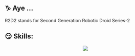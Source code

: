 ## :capricorn: Aye ...
R2D2 stands for Second Generation Robotic Droid Series-2
## :smirk: Skills:

<p align="center">
  <a href="https://skillicons.dev">
    <img src="https://skillicons.dev/icons?i=linux,bash,vim,regex,html,css,ansible,py,git,github,gitlab,md,docker,kubernetes,prometheus,grafana,vscode,azure,gcp" />
  </a>
</p>

<!--
**r2d2pl/r2d2pl** is a ✨ _special_ ✨ repository because its `README.md` (this file) appears on your GitHub profile.

Here are some ideas to get you started:

- 🔭 I’m currently working on ...
- 🌱 I’m currently learning ...
- 👯 I’m looking to collaborate on ...
- 🤔 I’m looking for help with ...
- 💬 Ask me about ...
- 📫 How to reach me: ...
- 😄 Pronouns: ...
- ⚡ Fun fact: ...
-->
